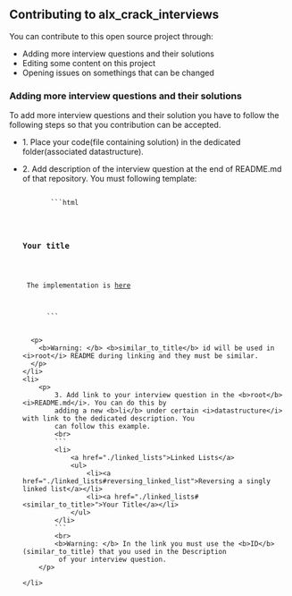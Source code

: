 <html lang="en">
<head>
    <meta charset="UTF-8">
    <meta http-equiv="X-UA-Compatible" content="IE=edge">
    <meta name="viewport" content="width=device-width, initial-scale=1.0">
    <title>Document</title>
</head>
<body>
    
<h2>Contributing to alx_crack_interviews</h2>

<p>You can contribute to this open source project through:</p>
<ul>
    <li>Adding more interview questions and their solutions</li>
    <li>Editing some content on this project</li>
    <li>Opening issues on somethings that can be changed</li>
</ul>

<h3>Adding more interview questions and their solutions</h3>
<p>
    To add more interview questions and their solution you have to follow the following
    steps so that you contribution can be accepted.
</p>

<ul >
    <li>
        1. Place your code(file containing solution) in the dedicated folder(associated datastructure).
    </li>
    <li>
      <p>
        2. Add description of the interview question at the end of README.md of that repository. You must following template:
      </p> 
      <code>
       ```html
           <div>
               <h3 id="similar_to_title">Your title</h3>
               <!-- Then add more description -->
               <div> The implementation is <a href="./<link to solution file>" target="_blank" >here</a></div>
           </div>
      ```
      </code>

      <p>
        <b>Warning: </b> <b>similar_to_title</b> id will be used in <i>root</i> README during linking and they must be similar.
      </p>
    </li>
    <li>
        <p>
            3. Add link to your interview question in the <b>root</b> <i>README.md</i>. You can do this by
            adding a new <b>li</b> under certain <i>datastructure</i> with link to the dedicated description. You
            can follow this example.
            <br>
            ```
            <li>
                <a href="./linked_lists">Linked Lists</a>
                <ul>
                    <li><a href="./linked_lists#reversing_linked_list">Reversing a singly linked list</a></li>
                    <li><a href="./linked_lists#<similar_to_title>">Your Title</a></li>
                </ul>
            </li>
            ```
            <br>
            <b>Warning: </b> In the link you must use the <b>ID</b>(similar_to_title) that you used in the Description
             of your interview question.
        </p>

    </li>

</ul>
</body>
</html>

